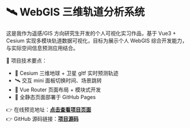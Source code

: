 # 🛰️ WebGIS 三维轨道分析系统

这是我作为遥感/GIS 方向研究生开发的个人可视化实习作品，基于 Vue3 + Cesium 实现多模块轨道数据可视化，目标为展示个人 WebGIS 综合开发能力，与实际空间信息预测应用结合。

📌 项目技术要点：
- 🚀 Cesium 三维地球 + 卫星 gltf 实时预测轨迹
- 🛰️ 交互 mini 面板切换时间、场景跳转
- 📅 Vue Router 页面布局 + 模块式开发
- 💈 全静态页面部署于 GitHub Pages

👉 在线预览地址：**[点击查看项目页面](https://qingjianshi.github.io/orbital-prediction-demo)**  
👉 GitHub 源码链接：**[项目源码](https://github.com/qingjianshi/orbital-prediction-demo)**

